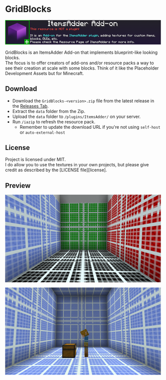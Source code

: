 # GridBlocks

![ia banner][banner]

GridBlocks is an ItemsAdder Add-on that implements blueprint-like looking blocks.  
The focus is to offer creators of add-ons and/or resource packs a way to see their creation at scale with some blocks. Think of it like the Placeholder Development Assets but for Minecraft.

## Download

- Download the `GridBlocks-<version>.zip` file from the latest release in the [Releases Tab][releases].
- Extract the `data` folder from the Zip.
- Upload the `data` folder to `/plugins/ItemsAdder/` on your server.
- Run `/iazip` to refresh the resource pack.
  - Remember to update the download URL if you're not using `self-host` or `auto-external-host`

## License

Project is licensed under MIT.  
I do allow you to use the textures in your own projects, but please give credit as described by the [LICENSE file][license].

## Preview

![preview 1][preview_1]

![preview 2][preview_2]

<!-- Links -->
[banner]: https://raw.githubusercontent.com/LoneDev6/Wiki-ItemsAdder/master/.gitbook/assets/ia_addon_banner.png

[releases]: https://github.com/Andre601/GridBlocks/releases/latest

[preview_1]: https://raw.githubusercontent.com/Andre601/GridBlocks/main/.github/assets/preview_1.png
[preview_2]: https://raw.githubusercontent.com/Andre601/GridBlocks/main/.github/assets/preview_2.png